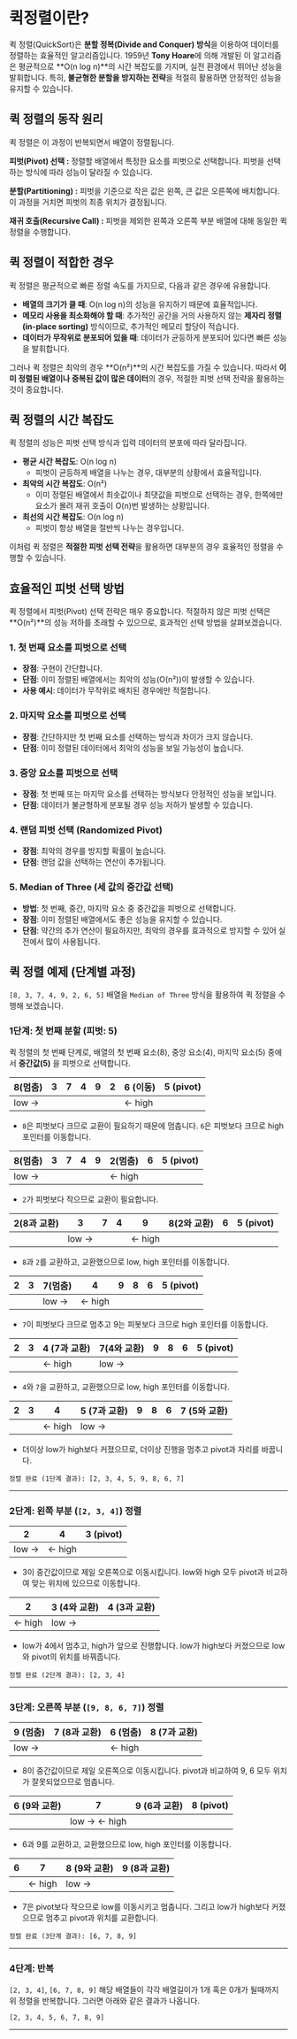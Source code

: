 # 퀵정렬이란?

퀵 정렬(QuickSort)은 **분할 정복(Divide and Conquer) 방식**을 이용하여 데이터를 정렬하는 효율적인 알고리즘입니다. 1959년 **Tony Hoare**에 의해 개발된 이 알고리즘은 평균적으로 **O(n log n)**의 시간 복잡도를 가지며, 실전 환경에서 뛰어난 성능을 발휘합니다. 특히, **불균형한 분할을 방지하는 전략**을 적절히 활용하면 안정적인 성능을 유지할 수 있습니다.

## 퀵 정렬의 동작 원리

퀵 정렬은 이 과정이 반복되면서 배열이 정렬됩니다.

**피벗(Pivot) 선택 :** 정렬할 배열에서 특정한 요소를 피벗으로 선택합니다. 피벗을 선택하는 방식에 따라 성능이 달라질 수 있습니다.

**분할(Partitioning) :** 피벗을 기준으로 작은 값은 왼쪽, 큰 값은 오른쪽에 배치합니다. 이 과정을 거치면 피벗의 최종 위치가 결정됩니다.

**재귀 호출(Recursive Call) :** 피벗을 제외한 왼쪽과 오른쪽 부분 배열에 대해 동일한 퀵 정렬을 수행합니다.

## 퀵 정렬이 적합한 경우

퀵 정렬은 평균적으로 빠른 정렬 속도를 가지므로, 다음과 같은 경우에 유용합니다.

- **배열의 크기가 클 때**: O(n log n)의 성능을 유지하기 때문에 효율적입니다.
- **메모리 사용을 최소화해야 할 때**: 추가적인 공간을 거의 사용하지 않는 **제자리 정렬(in-place sorting)** 방식이므로, 추가적인 메모리 할당이 적습니다.
- **데이터가 무작위로 분포되어 있을 때**: 데이터가 균등하게 분포되어 있다면 빠른 성능을 발휘합니다.

그러나 퀵 정렬은 최악의 경우 **O(n²)**의 시간 복잡도를 가질 수 있습니다. 따라서 **이미 정렬된 배열이나 중복된 값이 많은 데이터**의 경우, 적절한 피벗 선택 전략을 활용하는 것이 중요합니다.

## 퀵 정렬의 시간 복잡도

퀵 정렬의 성능은 피벗 선택 방식과 입력 데이터의 분포에 따라 달라집니다.

- **평균 시간 복잡도**: O(n log n)
  - 피벗이 균등하게 배열을 나누는 경우, 대부분의 상황에서 효율적입니다.
- **최악의 시간 복잡도**: O(n²)
  - 이미 정렬된 배열에서 최솟값이나 최댓값을 피벗으로 선택하는 경우, 한쪽에만 요소가 몰려 재귀 호출이 O(n)번 발생하는 상황입니다.
- **최선의 시간 복잡도**: O(n log n)
  - 피벗이 항상 배열을 절반씩 나누는 경우입니다.

이처럼 퀵 정렬은 **적절한 피벗 선택 전략**을 활용하면 대부분의 경우 효율적인 정렬을 수행할 수 있습니다.

## 효율적인 피벗 선택 방법

퀵 정렬에서 피벗(Pivot) 선택 전략은 매우 중요합니다. 적절하지 않은 피벗 선택은 **O(n²)**의 성능 저하를 초래할 수 있으므로, 효과적인 선택 방법을 살펴보겠습니다.

### 1. 첫 번째 요소를 피벗으로 선택

- **장점**: 구현이 간단합니다.
- **단점**: 이미 정렬된 배열에서는 최악의 성능(O(n²))이 발생할 수 있습니다.
- **사용 예시**: 데이터가 무작위로 배치된 경우에만 적절합니다.

### 2. 마지막 요소를 피벗으로 선택

- **장점**: 간단하지만 첫 번째 요소를 선택하는 방식과 차이가 크지 않습니다.
- **단점**: 이미 정렬된 데이터에서 최악의 성능을 보일 가능성이 높습니다.

### 3. 중앙 요소를 피벗으로 선택

- **장점**: 첫 번째 또는 마지막 요소를 선택하는 방식보다 안정적인 성능을 보입니다.
- **단점**: 데이터가 불균형하게 분포될 경우 성능 저하가 발생할 수 있습니다.

### 4. 랜덤 피벗 선택 (Randomized Pivot)

- **장점**: 최악의 경우를 방지할 확률이 높습니다.
- **단점**: 랜덤 값을 선택하는 연산이 추가됩니다.

### 5. **Median of Three (세 값의 중간값 선택)**

- **방법**: 첫 번째, 중간, 마지막 요소 중 중간값을 피벗으로 선택합니다.
- **장점**: 이미 정렬된 배열에서도 좋은 성능을 유지할 수 있습니다.
- **단점**: 약간의 추가 연산이 필요하지만, 최악의 경우를 효과적으로 방지할 수 있어 실전에서 많이 사용됩니다.

## 퀵 정렬 예제 (단계별 과정)

`[8, 3, 7, 4, 9, 2, 6, 5]` 배열을 `Median of Three` 방식을 활용하여 퀵 정렬을 수행해 보겠습니다.

### 1단계: 첫 번째 분할 (피벗: 5)

퀵 정렬의 첫 번째 단계로, 배열의 첫 번째 요소(8), 중앙 요소(4), 마지막 요소(5) 중에서 **중간값(5)** 을 피벗으로 선택합니다.

| 8(멈춤) | 3 | 7 | 4 | 9 | 2 | 6 (이동) | 5 (pivot) |
| --- | --- | --- | --- | --- | --- | --- | --- |
| low → |  |  |  |  |  | ← high |  |
- `8`은 피벗보다 크므로 교환이 필요하기 때문에 멈춥니다. `6`은 피벗보다 크므로 high 포인터를 이동합니다.

| 8(멈춤) | 3 | 7 | 4 | 9 | 2(멈춤) | 6 | 5 (pivot) |
| --- | --- | --- | --- | --- | --- | --- | --- |
| low → |  |  |  |  | ← high |  |  |
- `2`가 피벗보다 작으므로 교환이 필요합니다.

| 2(8과 교환) | 3 | 7 | 4 | 9 | 8(2와 교환) | 6 | 5 (pivot) |
| --- | --- | --- | --- | --- | --- | --- | --- |
|  | low → |  |  | ← high |  |  |  |
- `8`과 `2`를 교환하고, 교환했으므로 low, high 포인터를 이동합니다.

| 2 | 3 | 7(멈춤) | 4 | 9 | 8 | 6 | 5 (pivot) |
| --- | --- | --- | --- | --- | --- | --- | --- |
|  |  | low → | ← high |  |  |  |  |
- `7`이 피벗보다 크므로 멈추고 9는 피봇보다 크므로 high 포인터를 이동합니다.

| 2 | 3 | 4 (7과 교환) | 7(4와 교환) | 9 | 8 | 6 | 5 (pivot) |
| --- | --- | --- | --- | --- | --- | --- | --- |
|  |  | ← high | low → |  |  |  |  |
- `4`와 `7`을 교환하고, 교환했으므로 low, high 포인터를 이동합니다.

| 2 | 3 | 4 | 5 (7과 교환) | 9 | 8 | 6 | 7 (5와 교환) |
| --- | --- | --- | --- | --- | --- | --- | --- |
|  |  | ← high | low →  |  |  |  |  |
- 더이상 low가 high보다 커졌으므로, 더이상 진행을 멈추고 pivot과 자리를 바꿉니다.

```
정렬 완료 (1단계 결과): [2, 3, 4, 5, 9, 8, 6, 7]
```

---

### 2단계: 왼쪽 부분 (`[2, 3, 4]`) 정렬

| 2  | 4  | 3 (pivot) |
| --- | --- | --- |
| low → | ← high |  |
- 3이 중간값이므로 제일 오른쪽으로 이동시킵니다. low와 high 모두 pivot과 비교하여 맞는 위치에 있으므로 이동합니다.

| 2  | 3 (4와 교환) | 4 (3과 교환) |
| --- | --- | --- |
| ← high | low →  |  |
- low가 4에서 멈추고, high가 앞으로 진행합니다. low가 high보다 커졌으므로 low와 pivot의 위치를 바꿔줍니다.

```
정렬 완료 (2단계 결과): [2, 3, 4]
```

---

### 3단계: 오른쪽 부분 (`[9, 8, 6, 7]`) 정렬

| 9 (멈춤) | 7 (8과 교환) | 6 (멈춤) | 8 (7과 교환) |
| --- | --- | --- | --- |
| low → |  | ← high |  |
- 8이 중간값이므로 제일 오른쪽으로 이동시킵니다. pivot과 비교하여  9, 6 모두 위치가 잘못되었으므로 멈춥니다.

| 6 (9와 교환) | 7 | 9 (6과 교환) | 8 (pivot) |
| --- | --- | --- | --- |
|  | low → ← high |  |  |
- 6과 9를 교환하고, 교환했으므로 low, high 포인터를 이동합니다.

| 6 | 7 | 8 (9와 교환) | 9 (8과 교환) |
| --- | --- | --- | --- |
|  | ← high | low →  |  |
- 7은 pivot보다 작으므로 low를 이동시키고 멈춥니다. 그리고 low가 high보다 커졌으므로 멈추고 pivot과 위치를 교환합니다.

```
정렬 완료 (3단계 결과): [6, 7, 8, 9]
```

---

### 4단계: 반복

`[2, 3, 4]`, `[6, 7, 8, 9]`  해당 배열들이 각각 배열길이가 1개 혹은 0개가 될때까지 위 정렬을 반복합니다. 그러면 아래와 같은 결과가 나옵니다.

```
[2, 3, 4, 5, 6, 7, 8, 9]

```

---
